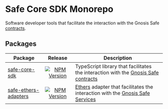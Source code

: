 # Safe Core SDK Monorepo

Software developer tools that facilitate the interaction with the Gnosis Safe [contracts](https://github.com/gnosis/safe-contracts)<!-- and [services](https://github.com/gnosis/safe-transaction-service)-->.

## Packages

| Package | Release | Description |
| ------- | :-----: | ----------- |
| [safe-core-sdk](https://github.com/gnosis/safe-core-sdk/tree/master/packages/safe-core-sdk) | [![NPM Version](https://badge.fury.io/js/%40gnosis.pm%2Fsafe-core-sdk.svg)](https://badge.fury.io/js/%40gnosis.pm%2Fsafe-core-sdk) | TypeScript library that facilitates the interaction with the [Gnosis Safe contracts](https://github.com/gnosis/safe-contracts) |
| [safe-ethers-adapters](https://github.com/gnosis/safe-core-sdk/tree/master/packages/safe-ethers-adapters) | [![NPM Version](https://badge.fury.io/js/%40gnosis.pm%2Fsafe-ethers-adapters.svg)](https://badge.fury.io/js/%40gnosis.pm%2Fsafe-ethers-adapters) | [Ethers](https://docs.ethers.io/v5/single-page/) adapter that facilitates the interaction with the [Gnosis Safe Services](https://github.com/gnosis/safe-transaction-service) |
<!--
| [safe-core-sdk-app](https://github.com/gnosis/safe-core-sdk/tree/master/packages/safe-core-sdk-app) | - | Example Dapp that uses the [Safe Core SDK](https://github.com/gnosis/safe-core-sdk/tree/master/packages/safe-core-sdk) |
| [safe-transaction-service-client](https://github.com/gnosis/safe-core-sdk/tree/master/packages/safe-transaction-service-client) | [![NPM Version](https://badge.fury.io/js/%40gnosis.pm%2Fsafe-transaction-service-client.svg)](https://badge.fury.io/js/%40gnosis.pm%2Fsafe-transaction-service-client) | TypeScript library that integrates with the [Safe Transaction Service](https://github.com/gnosis/safe-transaction-service) |
-->
